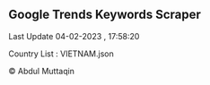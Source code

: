 

## Google Trends Keywords Scraper 
 
Last Update 04-02-2023 , 17:58:20

Country List :
VIETNAM.json



© Abdul Muttaqin 
